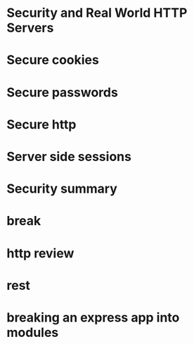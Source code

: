 # Security and Real World HTTP Servers

# Secure cookies

# Secure passwords

# Secure http

# Server side sessions

# Security summary

# break

# http review 

# rest 

# breaking an express app into modules

